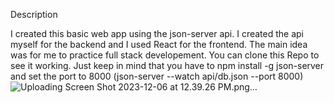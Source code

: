 Description

I created this basic web app using the json-server api. I created the api myself for the backend and I used React for the frontend. The main idea was for me to practice full stack developement. You can clone this Repo to see it working. Just keep in mind that you have to npm install -g json-server and set the port to 8000 (json-server --watch api/db.json --port 8000)
![Uploading Screen Shot 2023-12-06 at 12.39.26 PM.png…]()
